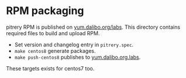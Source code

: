 # RPM packaging

pitrery RPM is published on [yum.dalibo.org/labs](https://yum.dalibo.org/labs).
This directory contains required files to build and upload RPM.

- Set version and changelog entry in `pitrery.spec`.
- `make centos8` generate packages.
- `make push-centos8` publishes to [yum.dalibo.org.labs](https://yum.dalibo.org/labs).

These targets exists for centos7 too.

